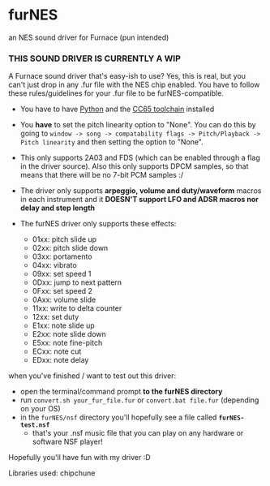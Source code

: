 # furNES
an NES sound driver for Furnace (pun intended)

### **THIS SOUND DRIVER IS CURRENTLY A WIP**

A Furnace sound driver that's easy-ish to use?
Yes, this is real, but you can't just drop in any .fur file with the NES chip enabled. You have to follow these rules/guidelines for your .fur file to be furNES-compatible.

* You have to have [Python](https://www.python.org/) and the [CC65 toolchain](https://cc65.github.io/) installed
* You **have** to set the pitch linearity option to "None". You can do this by going to `window -> song -> compatability flags -> Pitch/Playback -> Pitch linearity` and then setting the option to "None".

* This only supports 2A03 and FDS (which can be enabled through a flag in the driver source). Also this only supports DPCM samples, so that means that there will be no 7-bit PCM samples :/

* The driver only supports **arpeggio, volume and duty/waveform** macros in each instrument and it **DOESN'T support LFO and ADSR macros nor delay and step length**

* The furNES driver only supports these effects:
  * 01xx: pitch slide up
  * 02xx: pitch slide down
  * 03xx: portamento
  * 04xx: vibrato
  * 09xx: set speed 1
  * 0Dxx: jump to next pattern
  * 0Fxx: set speed 2
  * 0Axx: volume slide
  * 11xx: write to delta counter
  * 12xx: set duty
  * E1xx: note slide up
  * E2xx: note slide down
  * E5xx: note fine-pitch
  * ECxx: note cut
  * EDxx: note delay

when you've finished / want to test out this driver:
* open the terminal/command prompt **to the furNES directory**
* run `convert.sh your_fur_file.fur` or `convert.bat file.fur` (depending on your OS)
* in the `furNES/nsf` directory you'll hopefully see a file called **`furNES-test.nsf`**
  * that's your .nsf music file that you can play on any hardware or software NSF player!

Hopefully you'll have fun with my driver :D

Libraries used: chipchune
